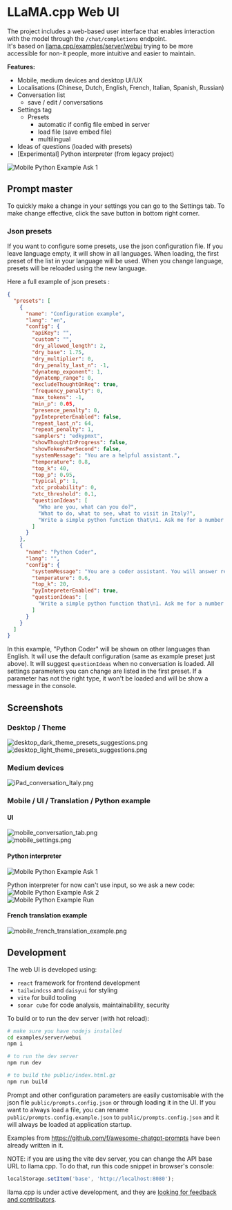 # LLaMA.cpp Web UI

The project includes a web-based user interface that enables interaction with the model through the `/chat/completions`
endpoint.  
It's based on [llama.cpp/examples/server/webui](https://github.com/ggml-org/llama.cpp/tree/master/examples/server/webui)
trying to be more accessible for non-it people, more intuitive and easier to maintain.

**Features:**

- Mobile, medium devices and desktop UI/UX
- Localisations (Chinese, Dutch, English, French, Italian, Spanish, Russian)
- Conversation list
  - save / edit / conversations
- Settings tag
  - Presets
    - automatic if config file embed in server
    - load file (save embed file)
    - multilingual
- Ideas of questions (loaded with presets)
- [Experimental] Python interpreter (from legacy project)

![Mobile Python Example Ask 1](doc/mobile_python_example_ask1.png 'Mobile Python Example Ask 1')

## Prompt master

To quickly make a change in your settings you can go to the Settings tab.
To make change effective, click the save button in bottom right corner.

### Json presets

If you want to configure some presets, use the json configuration file.
If you leave language empty, it will show in all languages.
When loading, the first preset of the list in your language will be used.
When you change language, presets will be reloaded using the new language.

Here a full example of json presets :

```json
{
  "presets": [
    {
      "name": "Configuration example",
      "lang": "en",
      "config": {
        "apiKey": "",
        "custom": "",
        "dry_allowed_length": 2,
        "dry_base": 1.75,
        "dry_multiplier": 0,
        "dry_penalty_last_n": -1,
        "dynatemp_exponent": 1,
        "dynatemp_range": 0,
        "excludeThoughtOnReq": true,
        "frequency_penalty": 0,
        "max_tokens": -1,
        "min_p": 0.05,
        "presence_penalty": 0,
        "pyIntepreterEnabled": false,
        "repeat_last_n": 64,
        "repeat_penalty": 1,
        "samplers": "edkypmxt",
        "showThoughtInProgress": false,
        "showTokensPerSecond": false,
        "systemMessage": "You are a helpful assistant.",
        "temperature": 0.8,
        "top_k": 40,
        "top_p": 0.95,
        "typical_p": 1,
        "xtc_probability": 0,
        "xtc_threshold": 0.1,
        "questionIdeas": [
          "Who are you, what can you do?",
          "What to do, what to see, what to visit in Italy?",
          "Write a simple python function that\n1. Ask me for a number in mile\n2. It converts miles to kilometers"
        ]
      }
    },
    {
      "name": "Python Coder",
      "lang": "",
      "config": {
        "systemMessage": "You are a coder assistant. You will answer returning python code of what the user asked for.",
        "temperature": 0.6,
        "top_k": 20,
        "pyIntepreterEnabled": true,
        "questionIdeas": [
          "Write a simple python function that\n1. Ask me for a number in mile\n2. It converts miles to kilometers"
        ]
      }
    }
  ]
}
```

In this example, "Python Coder" will be shown on other languages than English.
It will use the default configuration (same as example preset just above).
It will suggest `questionIdeas` when no conversation is loaded.
All settings parameters you can change are listed in the first preset.
If a parameter has not the right type, it won't be loaded and will be show a message in the console.

## Screenshots

### Desktop / Theme

![desktop_dark_theme_presets_suggestions.png](doc/desktop_dark_theme_presets_suggestions.png)
![desktop_light_theme_presets_suggestions.png](doc/desktop_light_theme_presets_suggestions.png)

### Medium devices

![iPad_conversation_Italy.png](doc/iPad_conversation_Italy.png)

### Mobile / UI / Translation / Python example

#### UI

![mobile_conversation_tab.png](doc/mobile_conversation_tab.png)  
![mobile_settings.png](doc/mobile_settings.png)

#### Python interpreter

![Mobile Python Example Ask 1](doc/mobile_python_example_ask1.png 'Mobile Python Example Ask 1')

Python interpreter for now can't use input, so we ask a new code:  
![Mobile Python Example Ask 2](doc/mobile_python_example_ask2.png 'Mobile Python Example Ask 2')  
![Mobile Python Example Run](doc/mobile_python_example_run.png 'Mobile Python Example Run')

#### French translation example

![mobile_french_translation_example.png](doc/mobile_french_translation_example.png)

## Development

The web UI is developed using:

- `react` framework for frontend development
- `tailwindcss` and `daisyui` for styling
- `vite` for build tooling
- `sonar cube` for code analysis, maintainability, security

To build or to run the dev server (with hot reload):

```sh
# make sure you have nodejs installed
cd examples/server/webui
npm i

# to run the dev server
npm run dev

# to build the public/index.html.gz
npm run build
```

Prompt and other configuration parameters are easily customisable with the json file `public/prompts.config.json` or
through loading it in the UI.
If you want to always load a file, you can rename `public/prompts.config.example.json` to `public/prompts.config.json`
and it will always be loaded at application startup.

Examples from https://github.com/f/awesome-chatgpt-prompts have been already written in it.

NOTE: if you are using the vite dev server, you can change the API base URL to llama.cpp. To do that, run this code
snippet in browser's console:

```js
localStorage.setItem('base', 'http://localhost:8080');
```

llama.cpp is under active development, and they
are [looking for feedback and contributors](https://github.com/ggml-org/llama.cpp/issues/4216).
